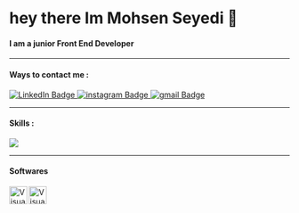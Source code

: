 
<h1>
  hey there Im Mohsen Seyedi 👋
</h1>

 <h4>I am a junior Front End Developer</h4>

------
<h4>Ways to contact me :</h4>
  <div id="badges">
  <a href="https://www.linkedin.com/in/mohsen-seyedi-542a87275">
    <img src="https://img.shields.io/badge/LinkedIn-blue?style=for-the-badge&logo=linkedin&logoColor=white" alt="LinkedIn Badge"/>
  </a>
  <a href="https://instagram.com/mohsenseyedi1382">
    <img src="https://img.shields.io/badge/instagram-crimson?style=for-the-badge&logo=instagram&logoColor=white" alt="instagram Badge"/>
  </a>
  <a href="mohsenseyedi1382@gmil.com">
    <img src="https://img.shields.io/badge/gmail-red?style=for-the-badge&logo=gmail&logoColor=white" alt="gmail Badge"/>
  </a>
   

-----

#### Skills :

<p align="">
  <a href="https://skillicons.dev">
    <img src="https://skillicons.dev/icons?i=html,css,tailwind,js,mysql,mongodb,NPM" />
  </a>
</p>

---




#### Softwares

<div>
  <a href="https://code.visualstudio.com/" target="_blank"><img class="icon" align="left" alt="Visual Studio Code" width="32px" src="https://img.icons8.com/color/48/null/visual-studio-code-2019.png" />
  <a href="https://www.postman.com/" target="_blank"><img class="icon" align="left" alt="Visual Studio Code" width="32px" src="https://img.icons8.com/?size=512&id=EPbEfEa7o8CB&format=png" />


</div>

